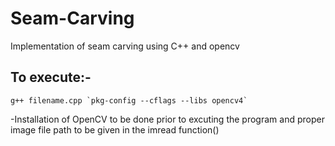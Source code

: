 # Seam-Carving
Implementation of seam carving using C++ and opencv
## To execute:- 
```
g++ filename.cpp `pkg-config --cflags --libs opencv4`
```

-Installation of OpenCV to be done prior to excuting the program and proper image file path to be given in the imread function()
